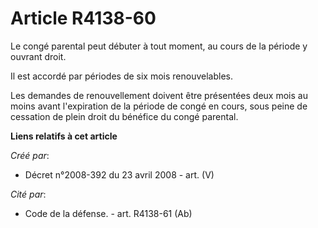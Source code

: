 # Article R4138-60

Le congé parental peut débuter à tout moment, au cours de la période y ouvrant droit.

Il est accordé par périodes de six mois renouvelables.

Les demandes de renouvellement doivent être présentées deux mois au moins avant l'expiration de la période de congé en cours,
sous peine de cessation de plein droit du bénéfice du congé parental.

**Liens relatifs à cet article**

_Créé par_:

  - Décret n°2008-392 du 23 avril 2008 - art. (V)

_Cité par_:

  - Code de la défense. - art. R4138-61 (Ab)
